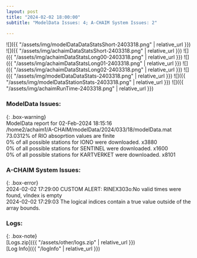 ```yaml
---
layout: post
title: "2024-02-02 18:00:00"
subtitle: "ModelData Issues: 4; A-CHAIM System Issues: 2"

---
```


![]({{ "/assets/img/modelDataDataStatsShort-2403318.png" | relative_url }})
![]({{ "/assets/img/achaimDataStatsShort-2403318.png" | relative_url }})
![]({{ "/assets/img/achaimDataStatsLong00-2403318.png" | relative_url }})
![]({{ "/assets/img/achaimDataStatsLong01-2403318.png" | relative_url }})
![]({{ "/assets/img/achaimDataStatsLong02-2403318.png" | relative_url }})
![]({{ "/assets/img/modelDataDataStats-2403318.png" | relative_url }})
![]({{ "/assets/img/modelDataStationStats-2403318.png" | relative_url }})
![]({{ "/assets/img/achaimRunTime-2403318.png" | relative_url }})


### ModelData Issues:  
  
{: .box-warning}  
 ModelData report for 02-Feb-2024 18:15:16   
 /home2/achaim1/A-CHAIM/modelData/2024/033/18/modelData.mat   
 73.0312% of RIO absoprtion values are finite   
 0% of all possible stations for IONO were downloaded. x3880   
 0% of all possible stations for SENTINEL were downloaded. x1600   
 0% of all possible stations for KARTVERKET were downloaded. x8101   
  
### A-CHAIM System Issues:  
  
{: .box-error}  
2024-02-02 17:29:00 CUSTOM ALERT: RINEX303o:No valid times were found, vIndex is empty  
2024-02-02 17:29:03 The logical indices contain a true value outside of the array bounds.  

### Logs:  
  
{: .box-note}  
[Logs.zip]({{ "/assets/other/logs.zip" | relative_url }})  
[Log Info]({{ "/logInfo" | relative_url }})  
